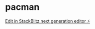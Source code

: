 # pacman

[Edit in StackBlitz next generation editor ⚡️](https://stackblitz.com/~/github.com/vctiktik/pacman)